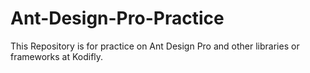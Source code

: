 # Ant-Design-Pro-Practice
This Repository is for practice on Ant Design Pro and other libraries or frameworks at Kodifly.
